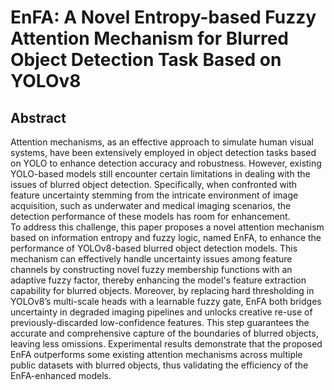 # EnFA: A Novel Entropy-based Fuzzy Attention Mechanism for Blurred Object Detection Task Based on YOLOv8

## Abstract

Attention mechanisms, as an effective approach to simulate human visual systems,  have been extensively employed in object detection tasks based on YOLO to enhance detection accuracy and robustness. 
However, existing YOLO-based models still encounter certain limitations in dealing with the issues of blurred object detection.
Specifically, when confronted with feature uncertainty stemming from the intricate environment of image acquisition, such as underwater and medical imaging scenarios, the detection performance of these models has room for enhancement.  
To address this challenge, this paper proposes a novel attention mechanism based on information entropy and fuzzy logic, named EnFA, to enhance the performance of YOLOv8-based blurred object detection models. 
This mechanism can effectively handle uncertainty issues among feature channels by constructing novel fuzzy membership functions with an adaptive fuzzy factor, thereby enhancing the model's feature extraction capability for blurred objects. 
Moreover, by replacing hard thresholding in YOLOv8’s multi-scale heads with a learnable fuzzy gate, EnFA both bridges uncertainty in degraded imaging pipelines and unlocks creative re-use of previously-discarded low-confidence features. This step guarantees the accurate and comprehensive capture of the boundaries of blurred objects, leaving less omissions. 
Experimental results demonstrate that the proposed EnFA outperforms some existing attention mechanisms across multiple public datasets with blurred objects, thus validating the efficiency of the EnFA-enhanced models. 

